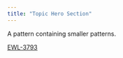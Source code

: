 ```yaml
---
title: "Topic Hero Section"
---
```


A pattern containing smaller patterns.

[EWL-3793](https://issues.ama-assn.org/browse/EWL-3793)
